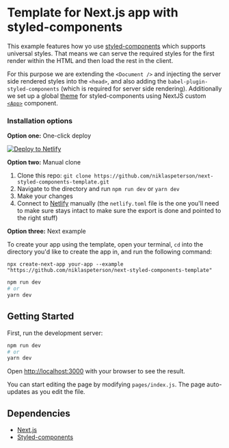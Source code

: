 # Template for Next.js app with styled-components

This example features how yo use [styled-components](https://github.com/styled-components/styled-components) which supports universal styles. That means we can serve the required styles for the first render within the HTML and then load the rest in the client. 

For this purpose we are extending the `<Document />` and injecting the server side rendered styles into the `<head>`, and also adding the `babel-plugin-styled-components` (which is required for server side rendering). Additionally we set up a global [theme](https://www.styled-components.com/docs/advanced#theming) for styled-components using NextJS custom [`<App>`](https://nextjs.org/docs/advanced-features/custom-app) component.

### Installation options

**Option one:** One-click deploy

[![Deploy to Netlify](https://www.netlify.com/img/deploy/button.svg)](https://app.netlify.com/start/deploy?repository=https://github.com/niklaspeterson/next-styled-components-template)

**Option two:** Manual clone

1. Clone this repo: `git clone https://github.com/niklaspeterson/next-styled-components-template.git`
2. Navigate to the directory and run `npm run dev` or `yarn dev`
3. Make your changes
4. Connect to [Netlify](https://url.netlify.com/Bk4UicocL) manually (the `netlify.toml` file is the one you'll need to make sure stays intact to make sure the export is done and pointed to the right stuff)

**Option three:** Next example

To create your app using the template, open your terminal, `cd` into the directory you'd like to create the app in,
and run the following command:

```
npx create-next-app your-app --example "https://github.com/niklaspeterson/next-styled-components-template"
```

```bash
npm run dev
# or
yarn dev
```

## Getting Started

First, run the development server:

```bash
npm run dev
# or
yarn dev
```

Open [http://localhost:3000](http://localhost:3000) with your browser to see the result.

You can start editing the page by modifying `pages/index.js`. The page auto-updates as you edit the file.

## Dependencies

- [Next.js](https://nextjs.org/)
- [Styled-components](https://www.styled-components.com)
